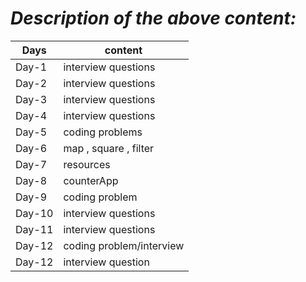 # _Description of the above content:_

| Days   | content                  |
| ------ | ------------------------ |
| Day-1  | interview questions      |
| Day-2  | interview questions      |
| Day-3  | interview questions      |
| Day-4  | interview questions      |
| Day-5  | coding problems          |
| Day-6  | map , square , filter    |
| Day-7  | resources                |
| Day-8  | counterApp               |
| Day-9  | coding problem           |
| Day-10 | interview questions      |
| Day-11 | interview questions      |
| Day-12 | coding problem/interview |
| Day-12 | interview question       |

